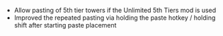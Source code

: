 - Allow pasting of 5th tier towers if the Unlimited 5th Tiers mod is used
- Improved the repeated pasting via holding the paste hotkey / holding shift after starting paste placement